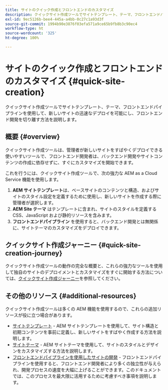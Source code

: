 ```yaml
---
title: サイトのクイック作成とフロントエンドのカスタマイズ
description: クイックサイト作成ツールでサイトテンプレート、テーマ、フロントエンドパイプラインを使用して、新しいサイトの迅速なデプロイを可能にし、フロントエンド開発を切り離す方法を説明します。
exl-id: 9ec5126b-bee4-445a-a4bb-0c27c1a93d3f
source-git-commit: 1994b90e3876f03efa571a9ce65b9fb8b3c90ec4
workflow-type: ht
source-wordcount: '325'
ht-degree: 100%

---
```


# サイトのクイック作成とフロントエンドのカスタマイズ {#quick-site-creation}

クイックサイト作成ツールでサイトテンプレート、テーマ、フロントエンドパイプラインを使用して、新しいサイトの迅速なデプロイを可能にし、フロントエンド開発を切り離す方法を説明します。

## 概要 {#overview}

クイックサイト作成ツールは、管理者が新しいサイトをすばやくデプロイできる使いやすいツールで、フロントエンド開発者は、バックエンド開発やサイトコンテンツの作成に依存せずに、すぐにカスタマイズを開始できます。

これを行うには、クイックサイト作成ツールで、次の強力な AEM as a Cloud Service 機能を使用します。

1. **AEM サイトテンプレート**&#x200B;は、ベースサイトのコンテンツと構造、およびサイトのスタイル設定を定義するために使用し、新しいサイトを作成する際に管理者が選択します。
1. **AEM Site テーマ** はテンプレートに含まれ、サイトのスタイルを定義する CSS、JavaScript および静的リソースを含みます。
1. **フロントエンドパイプライン** を使用すると、バックエンド開発とは無関係に、サイトテーマのカスタマイズをデプロイできます。

## クイックサイト作成ジャーニー {#quick-site-creation-journey}

クイックサイト作成ツールの動作の完全な概要と、これらの強力なツールを使用して独自のサイトのデプロイメントとカスタマイズをすぐに開始する方法については、[クイックサイト作成ジャーニー](/help/journey-sites/quick-site/overview.md)を参照してください。

## その他のリソース {#additional-resources}

クイックサイト作成ツールは多くの AEM 機能を使用するので、これらの追加リソースが役に立つ場合があります。

* [サイトテンプレート](/help/sites-cloud/administering/site-creation/site-templates.md) - AEM サイトテンプレートを使用して、サイト構造と初期コンテンツを事前に定義し、新しいサイトをすばやく作成する方法を説明します。
* [サイトテーマ](/help/sites-cloud/administering/site-creation/site-themes.md) - AEM サイトテーマを使用して、サイトのスタイルとデザインをカスタマイズする方法を説明します。
* [フロントエンドパイプラインを使用したサイトの開発](/help/implementing/developing/introduction/developing-with-front-end-pipelines.md) - フロントエンドパイプラインを使用すると、フロントエンド開発者により多くの独立性が与えられ、開発プロセスの速度を大幅に上げることができます。このドキュメントでは、このプロセスを最大限に活用するために考慮すべき事項を説明します。
